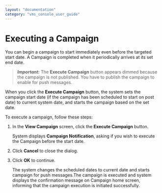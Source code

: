 ```yaml
---
layout: "documentation"
category: "vms_console_user_guide"
---
```

                            

Executing a Campaign
====================

You can begin a campaign to start immediately even before the targeted start date. A Campaign is completed when it periodically arrives at its set end date.

> **_Important:_** The **Execute Campaign** button appears dimmed because the campaign is not published. You have to publish the campaign to enable for push messages.  
  
When you click the **Execute Campaign** button, the system sets the campaign start date (if the campaign has been scheduled to start on post date) to current system date, and starts the campaign based on the set date.

To execute a campaign, follow these steps:

1.  In the **View Campaign** screen, click the **Execute Campaign** button.
    
    System displays **Campaign Notification**, asking if you wish to execute the Campaign before the start date.
    
2.  Click **Cancel** to close the dialog.
3.  Click **OK** to continue.
    
    The system changes the scheduled dates to current date and starts campaign for push messages.The campaign is executed and system displays the confirmation message on Campaign home screen, informing that the campaign execution is initiated successfully.
